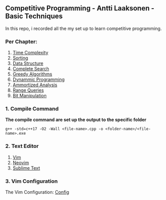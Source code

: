 ## Competitive Programming - Antti Laaksonen - Basic Techniques

In this repo, i recorded all the my set up to learn competitive programming.

### Per Chapter:
1. [Time Complexity](docs/TIME-COMPLEXITY.md)
2. [Sorting](docs/SORTING.md)
3. [Data Structure](docs/DATA-STRUCTURE.md)
4. [Complete Search](docs/COMPLETE-SEARCH.md)
5. [Greedy Algorithms](docs/GREEDY-ALGORITHMS.md)
6. [Dynammic Programming](docs/DYNAMMIC-PROGRAMMING.md)
7. [Ammortized Analysis](docs/AMMORTIZED-ANALYSIS.md)
8. [Range Queries](docs/RANGE-QUERIES.md)
9. [Bit Manipulation](docs/BIT-MANIPULATION.md)

### 1. Compile Command
**The compile command are set up the output to the specific folder**
```
g++ -std=c++17 -O2 -Wall <file-name>.cpp -o <folder-name>/<file-name>.exe
```

### 2. Text Editor
1. [Vim](https://www.vim.org/)
2. [Neovim](https://neovim.io/)
3. [Sublime Text](https://www.sublimetext.com/)

### 3.  Vim Configuration
The Vim Configuration: [Config](.vimrc)